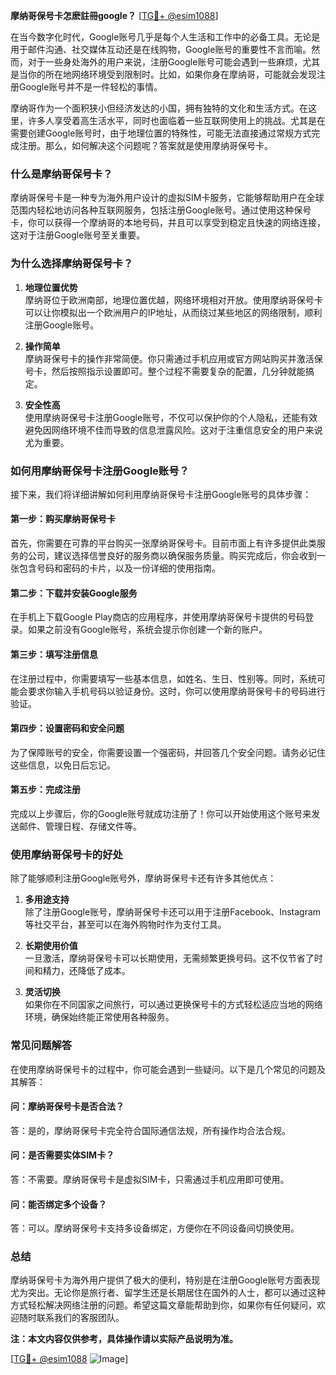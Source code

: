 **摩纳哥保号卡怎麽註冊google？** [[TG💪+ @esim1088](https://t.me/s/esim1088)]

在当今数字化时代，Google账号几乎是每个人生活和工作中的必备工具。无论是用于邮件沟通、社交媒体互动还是在线购物，Google账号的重要性不言而喻。然而，对于一些身处海外的用户来说，注册Google账号可能会遇到一些麻烦，尤其是当你的所在地网络环境受到限制时。比如，如果你身在摩纳哥，可能就会发现注册Google账号并不是一件轻松的事情。

摩纳哥作为一个面积狭小但经济发达的小国，拥有独特的文化和生活方式。在这里，许多人享受着高生活水平，同时也面临着一些互联网使用上的挑战。尤其是在需要创建Google账号时，由于地理位置的特殊性，可能无法直接通过常规方式完成注册。那么，如何解决这个问题呢？答案就是使用摩纳哥保号卡。

### **什么是摩纳哥保号卡？**

摩纳哥保号卡是一种专为海外用户设计的虚拟SIM卡服务，它能够帮助用户在全球范围内轻松地访问各种互联网服务，包括注册Google账号。通过使用这种保号卡，你可以获得一个摩纳哥的本地号码，并且可以享受到稳定且快速的网络连接，这对于注册Google账号至关重要。

### **为什么选择摩纳哥保号卡？**

1. **地理位置优势**  
   摩纳哥位于欧洲南部，地理位置优越，网络环境相对开放。使用摩纳哥保号卡可以让你模拟出一个欧洲用户的IP地址，从而绕过某些地区的网络限制，顺利注册Google账号。

2. **操作简单**  
   摩纳哥保号卡的操作非常简便。你只需通过手机应用或官方网站购买并激活保号卡，然后按照指示设置即可。整个过程不需要复杂的配置，几分钟就能搞定。

3. **安全性高**  
   使用摩纳哥保号卡注册Google账号，不仅可以保护你的个人隐私，还能有效避免因网络环境不佳而导致的信息泄露风险。这对于注重信息安全的用户来说尤为重要。

### **如何用摩纳哥保号卡注册Google账号？**

接下来，我们将详细讲解如何利用摩纳哥保号卡注册Google账号的具体步骤：

#### **第一步：购买摩纳哥保号卡**
首先，你需要在可靠的平台购买一张摩纳哥保号卡。目前市面上有许多提供此类服务的公司，建议选择信誉良好的服务商以确保服务质量。购买完成后，你会收到一张包含号码和密码的卡片，以及一份详细的使用指南。

#### **第二步：下载并安装Google服务**
在手机上下载Google Play商店的应用程序，并使用摩纳哥保号卡提供的号码登录。如果之前没有Google账号，系统会提示你创建一个新的账户。

#### **第三步：填写注册信息**
在注册过程中，你需要填写一些基本信息，如姓名、生日、性别等。同时，系统可能会要求你输入手机号码以验证身份。这时，你可以使用摩纳哥保号卡的号码进行验证。

#### **第四步：设置密码和安全问题**
为了保障账号的安全，你需要设置一个强密码，并回答几个安全问题。请务必记住这些信息，以免日后忘记。

#### **第五步：完成注册**
完成以上步骤后，你的Google账号就成功注册了！你可以开始使用这个账号来发送邮件、管理日程、存储文件等。

### **使用摩纳哥保号卡的好处**

除了能够顺利注册Google账号外，摩纳哥保号卡还有许多其他优点：

1. **多用途支持**  
   除了注册Google账号，摩纳哥保号卡还可以用于注册Facebook、Instagram等社交平台，甚至可以在海外购物时作为支付工具。

2. **长期使用价值**  
   一旦激活，摩纳哥保号卡可以长期使用，无需频繁更换号码。这不仅节省了时间和精力，还降低了成本。

3. **灵活切换**  
   如果你在不同国家之间旅行，可以通过更换保号卡的方式轻松适应当地的网络环境，确保始终能正常使用各种服务。

### **常见问题解答**

在使用摩纳哥保号卡的过程中，你可能会遇到一些疑问。以下是几个常见的问题及其解答：

#### **问：摩纳哥保号卡是否合法？**
答：是的，摩纳哥保号卡完全符合国际通信法规，所有操作均合法合规。

#### **问：是否需要实体SIM卡？**
答：不需要。摩纳哥保号卡是虚拟SIM卡，只需通过手机应用即可使用。

#### **问：能否绑定多个设备？**
答：可以。摩纳哥保号卡支持多设备绑定，方便你在不同设备间切换使用。

### **总结**

摩纳哥保号卡为海外用户提供了极大的便利，特别是在注册Google账号方面表现尤为突出。无论你是旅行者、留学生还是长期居住在国外的人士，都可以通过这种方式轻松解决网络注册的问题。希望这篇文章能帮助到你，如果你有任何疑问，欢迎随时联系我们的客服团队。

**注：本文内容仅供参考，具体操作请以实际产品说明为准。**

[[TG💪+ @esim1088](https://t.me/s/esim1088) ![Image](https://i.postimg.cc/4NQfJmqS/Snipaste-2025-05-13-00-14-12.png)]